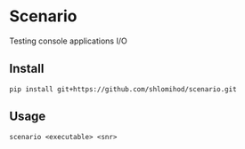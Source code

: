 # Scenario

Testing console applications I/O

## Install
`pip install git+https://github.com/shlomihod/scenario.git`

## Usage
`scenario <executable> <snr>`